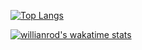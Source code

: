 
[![Top Langs](https://github-readme-stats.vercel.app/api/top-langs/?username=untillnesss&layout=compact&theme=dark)](https://github.com/untillnesss/)

[![willianrod's wakatime stats](https://github-readme-stats.vercel.app/api/wakatime?username=untillnesss)](https://github.com/anuraghazra/github-readme-stats)
